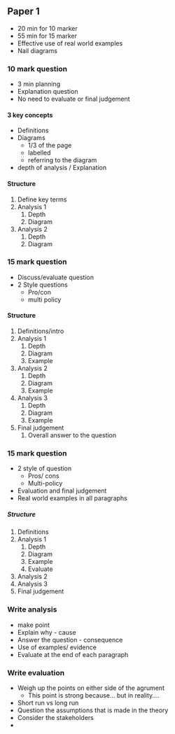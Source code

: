 ## Paper 1 
- 20 min for 10 marker
- 55 min for 15 marker 
- Effective use of real world examples
- Nail diagrams
### 10 mark question
- 3 min planning
- Explanation question
- No need to evaluate or final judgement
#### 3 key concepts
- Definitions
- Diagrams
	- 1/3 of the page
	- labelled
	- referring to the diagram
- depth of analysis / Explanation
#### Structure
1. Define key terms
2. Analysis 1
    1. Depth
    2. Diagram
3. Analysis 2
    1. Depth
    2. Diagram
### 15 mark question
- Discuss/evaluate question
- 2 Style questions
    - Pro/con
    - multi policy
#### Structure
1. Definitions/intro
2. Analysis 1
    1. Depth
    2. Diagram
    3. Example
3. Analysis 2
    1. Depth
    2. Diagram
    3. Example
4. Analysis 3
    1. Depth
    2. Diagram
    3. Example
5. Final judgement
    1. Overall answer to the question
### 15 mark question
- 2 style of question
	- Pros/ cons
	- Multi-policy
- Evaluation and final judgement 
- Real world examples in all paragraphs
##### Structure
1. Definitions
2. Analysis 1
	1. Depth 
	2. Diagram 
	3. Example
	4. Evaluate
3. Analysis 2
4. Analysis 3
5. Final judgement
### Write analysis
- make point
- Explain why - cause 
- Answer the question - consequence
- Use of examples/ evidence
- Evaluate at the end of each paragraph
### Write evaluation
- Weigh up the points on either side of the agrument
	- This point is strong because...  but in reality.... 
- Short run vs long run
- Question the assumptions that is made in the theory
- Consider the stakeholders 
- 